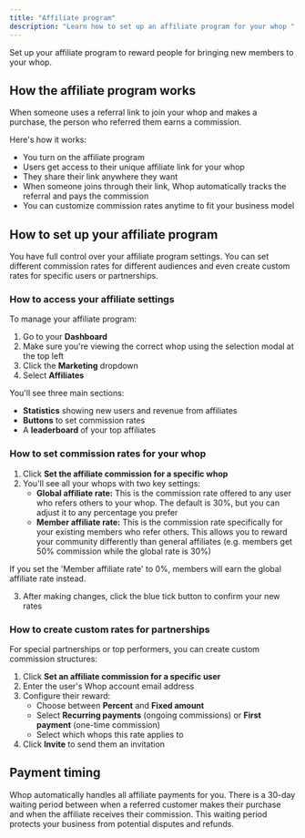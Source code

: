 ```yaml
---
title: "Affiliate program"
description: "Learn how to set up an affiliate program for your whop "
---
```


Set up your affiliate program to reward people for bringing new members to your whop.

## How the affiliate program works

When someone uses a referral link to join your whop and makes a purchase, the person who referred them earns a commission.

Here's how it works:

- You turn on the affiliate program
- Users get access to their unique affiliate link for your whop
- They share their link anywhere they want
- When someone joins through their link, Whop automatically tracks the referral and pays the commission
- You can customize commission rates anytime to fit your business model

## How to set up your affiliate program

You have full control over your affiliate program settings. You can set different commission rates for different audiences and even create custom rates for specific users or partnerships.

### How to access your affiliate settings

To manage your affiliate program:

1. Go to your **Dashboard**
2. Make sure you're viewing the correct whop using the selection modal at the top left
3. Click the **Marketing** dropdown
4. Select **Affiliates**

You'll see three main sections:

- **Statistics** showing new users and revenue from affiliates
- **Buttons** to set commission rates
- A **leaderboard** of your top affiliates

### How to set commission rates for your whop

1. Click **Set the affiliate commission for a specific whop**
2. You'll see all your whops with two key settings:
   - **Global affiliate rate:** This is the commission rate offered to any user who refers others to your whop. The default is 30%, but you can adjust it to any percentage you prefer
   - **Member affiliate rate:** This is the commission rate specifically for your existing members who refer others. This allows you to reward your community differently than general affiliates (e.g. members get 50% commission while the global rate is 30%)

<Tip>
  If you set the 'Member affiliate rate' to 0%, members will earn the global affiliate rate instead.
</Tip>

3. After making changes, click the blue tick button to confirm your new rates

### How to create custom rates for partnerships

For special partnerships or top performers, you can create custom commission structures:

1. Click **Set an affiliate commission for a specific user**
2. Enter the user's Whop account email address
3. Configure their reward:
   - Choose between **Percent** and **Fixed amount**
   - Select **Recurring payments** (ongoing commissions) or **First payment** (one-time commission)
   - Select which whops this rate applies to
4. Click **Invite** to send them an invitation

## Payment timing

Whop automatically handles all affiliate payments for you. There is a 30-day waiting period between when a referred customer makes their purchase and when the affiliate receives their commission. This waiting period protects your business from potential disputes and refunds.